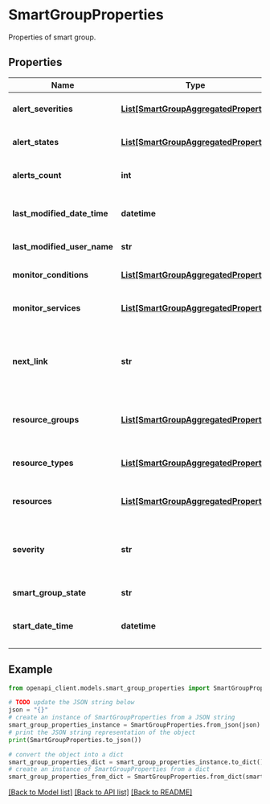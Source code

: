 # SmartGroupProperties

Properties of smart group.

## Properties

Name | Type | Description | Notes
------------ | ------------- | ------------- | -------------
**alert_severities** | [**List[SmartGroupAggregatedProperty]**](SmartGroupAggregatedProperty.md) | Summary of alertSeverities in the smart group | [optional] 
**alert_states** | [**List[SmartGroupAggregatedProperty]**](SmartGroupAggregatedProperty.md) | Summary of alertStates in the smart group | [optional] 
**alerts_count** | **int** | Total number of alerts in smart group | [optional] 
**last_modified_date_time** | **datetime** | Last updated time of smart group. Date-Time in ISO-8601 format. | [optional] [readonly] 
**last_modified_user_name** | **str** | Last modified by user name. | [optional] [readonly] 
**monitor_conditions** | [**List[SmartGroupAggregatedProperty]**](SmartGroupAggregatedProperty.md) | Summary of monitorConditions in the smart group | [optional] 
**monitor_services** | [**List[SmartGroupAggregatedProperty]**](SmartGroupAggregatedProperty.md) | Summary of monitorServices in the smart group | [optional] 
**next_link** | **str** | The URI to fetch the next page of alerts. Call ListNext() with this URI to fetch the next page alerts. | [optional] 
**resource_groups** | [**List[SmartGroupAggregatedProperty]**](SmartGroupAggregatedProperty.md) | Summary of target resource groups in the smart group | [optional] 
**resource_types** | [**List[SmartGroupAggregatedProperty]**](SmartGroupAggregatedProperty.md) | Summary of target resource types in the smart group | [optional] 
**resources** | [**List[SmartGroupAggregatedProperty]**](SmartGroupAggregatedProperty.md) | Summary of target resources in the smart group | [optional] 
**severity** | **str** | Severity of smart group is the highest(Sev0 &gt;... &gt; Sev4) severity of all the alerts in the group. | [optional] [readonly] 
**smart_group_state** | **str** | Smart group state | [optional] [readonly] 
**start_date_time** | **datetime** | Creation time of smart group. Date-Time in ISO-8601 format. | [optional] [readonly] 

## Example

```python
from openapi_client.models.smart_group_properties import SmartGroupProperties

# TODO update the JSON string below
json = "{}"
# create an instance of SmartGroupProperties from a JSON string
smart_group_properties_instance = SmartGroupProperties.from_json(json)
# print the JSON string representation of the object
print(SmartGroupProperties.to_json())

# convert the object into a dict
smart_group_properties_dict = smart_group_properties_instance.to_dict()
# create an instance of SmartGroupProperties from a dict
smart_group_properties_from_dict = SmartGroupProperties.from_dict(smart_group_properties_dict)
```
[[Back to Model list]](../README.md#documentation-for-models) [[Back to API list]](../README.md#documentation-for-api-endpoints) [[Back to README]](../README.md)



